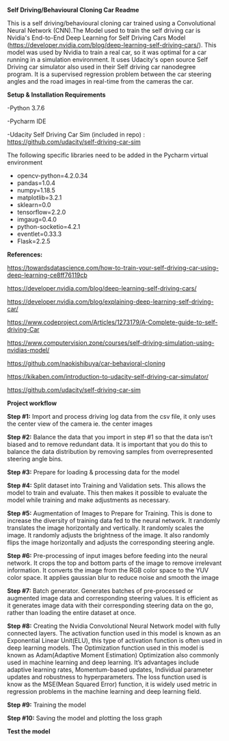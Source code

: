 ﻿**Self Driving/Behavioural Cloning Car Readme**

This is a self driving/behavioural cloning car trained using a Convolutional Neural Network (CNN).The Model used to train the self driving car is Nvidia's End-to-End Deep Learning for Self Driving Cars Model (<https://developer.nvidia.com/blog/deep-learning-self-driving-cars/>). This model was used by Nvidia to train a real car, so it was optimal for a car running in a simulation environment. It uses Udacity's open source Self Driving car simulator also used in their Self driving car nanodegree program. It is a supervised regression problem between the car steering angles and the road images in real-time from the cameras the car.	

**Setup & Installation Requirements**

-Python 3.7.6

-Pycharm IDE

-Udacity Self Driving Car Sim (included in repo) : <https://github.com/udacity/self-driving-car-sim>

The following specific libraries need to be added in the Pycharm virtual environment

- opencv-python=4.2.0.34
- pandas=1.0.4
- numpy=1.18.5
- matplotlib=3.2.1
- sklearn=0.0
- tensorflow=2.2.0
- imgaug=0.4.0
- python-socketio=4.2.1
- eventlet=0.33.3
- Flask=2.2.5

**References:**

<https://towardsdatascience.com/how-to-train-your-self-driving-car-using-deep-learning-ce8ff76119cb>

<https://developer.nvidia.com/blog/deep-learning-self-driving-cars/>

<https://developer.nvidia.com/blog/explaining-deep-learning-self-driving-car/>

<https://www.codeproject.com/Articles/1273179/A-Complete-guide-to-self-driving-Car>

<https://www.computervision.zone/courses/self-driving-simulation-using-nvidias-model/>

<https://github.com/naokishibuya/car-behavioral-cloning>

<https://kikaben.com/introduction-to-udacity-self-driving-car-simulator/>

<https://github.com/udacity/self-driving-car-sim>


**Project workflow**

**Step #1:**
Import and process driving log data from the csv file, it only uses the center view of the camera ie. the center images


**Step #2:**
Balance the data that you import in step #1 so that the data isn't biased and to remove redundant data. It is important that you do this to balance the data distribution by removing samples from overrepresented steering angle bins.


**Step #3:**
Prepare for loading & processing data for the model


**Step #4:**
Split dataset into Training and Validation sets. 
This allows the model to train and evaluate. This then makes it possible to evaluate the model while training and make adjustments as necessary.


**Step #5:**
Augmentation of Images to Prepare for Training. 
This is done to increase the diversity of training data fed to the neural network. It randomly translates the image horizontally and vertically. It randomly scales the image. It randomly adjusts the brightness of the image. It also randomly flips the image horizontally and adjusts the corresponding steering angle.


**Step #6:**
Pre-processing of  input images before feeding into the neural network. 
It crops the top and bottom parts of the image to remove irrelevant information. It converts the image from the RGB color space to the YUV color space. It applies gaussian blur to reduce noise and smooth the image


**Step #7:**
Batch generator. Generates batches of pre-processed or augmented image data and corresponding steering values. It is efficient as it generates image data with their corresponding steering data on the go, rather than loading the entire dataset at once. 


**Step #8:**
Creating the Nvidia Convolutional Neural Network model with fully connected layers.
The activation function used in this model is known as an Exponential Linear Unit(ELU), this type of activation function is often used in deep learning models. The Optimization function used in this model is known as Adam(Adaptive Moment Estimation) Optimization also commonly used in machine learning and deep learning. It’s advantages include adaptive learning rates, Momentum-based updates, Individual parameter updates and robustness to hyperparameters. The loss function used is know as the MSE(Mean Squared Error) function, it is widely used metric in regression problems in the machine learning and deep learning field. 


**Step #9:**
Training the model


**Step #10:**
Saving the model and plotting the loss graph

**Test the model**